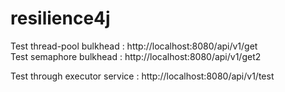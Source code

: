 # resilience4j
Test thread-pool bulkhead : http://localhost:8080/api/v1/get  
Test semaphore bulkhead : http://localhost:8080/api/v1/get2  

Test through executor service : http://localhost:8080/api/v1/test